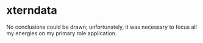 # xterndata
No conclusions could be drawn; unfortunately, it was necessary to focus all my energies on my primary role application.
